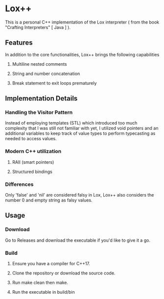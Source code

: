 # Lox++

This is a personal C++ implementation of the Lox interpreter ( from the book "Crafting Interpreters" [ Java ] ).

## Features

In addition to the core functionalities, Lox++ brings the following capabilities

1. Multiline nested comments

2. String and number concatenation

3. Break statement to exit loops prematurely

## Implementation Details

### Handling the Visitor Pattern

Instead of employing templates (STL) which introduced too much complexity that I was still not familiar with yet, I utilized void pointers and an additional variables to keep track of value types to perform typecasting as needed to access values.

### Modern C++ utilization

1. RAII (smart pointers)

2. Structured bindings

### Differences

Only 'false' and 'nil' are considered falsy in Lox, Lox++ also considers the number 0 and empty string as falsy values.

## Usage

### Download

Go to Releases and download the executable if you'd like to give it a go.

### Build

1. Ensure you have a compiler for C++17.

2. Clone the repository or download the source code.

3. Run make clean then make.

4. Run the executable in build/bin
